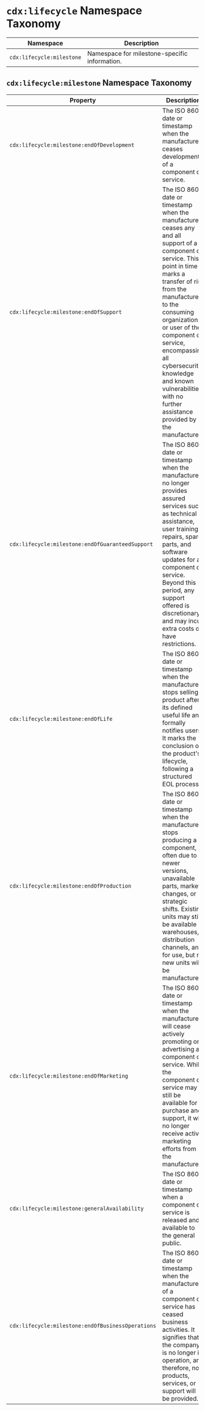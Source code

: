 # `cdx:lifecycle` Namespace Taxonomy

| Namespace                 | Description                                   |
|---------------------------|-----------------------------------------------|
| `cdx:lifecycle:milestone` | Namespace for milestone-specific information. |


## `cdx:lifecycle:milestone` Namespace Taxonomy

| Property                                          | Description                                                                                                                                                                                                                                                                                                                                                                  |
|---------------------------------------------------|------------------------------------------------------------------------------------------------------------------------------------------------------------------------------------------------------------------------------------------------------------------------------------------------------------------------------------------------------------------------------|
| `cdx:lifecycle:milestone:endOfDevelopment`        | The ISO 8601 date or timestamp when the manufacturer ceases development of a component or service.                                                                                                                                                                                                                                                                           |
| `cdx:lifecycle:milestone:endOfSupport`            | The ISO 8601 date or timestamp when the manufacturer ceases any and all support of a component or service. This point in time marks a transfer of risk from the manufacturer to the consuming organization or user of the component or service, encompassing all cybersecurity knowledge and known vulnerabilities, with no further assistance provided by the manufacturer. |
| `cdx:lifecycle:milestone:endOfGuaranteedSupport`  | The ISO 8601 date or timestamp when the manufacturer no longer provides assured services such as technical assistance, user training, repairs, spare parts, and software updates for a component or service. Beyond this period, any support offered is discretionary and may incur extra costs or have restrictions.                                                        |
| `cdx:lifecycle:milestone:endOfLife`               | The ISO 8601 date or timestamp when the manufacturer stops selling a product after its defined useful life and formally notifies users. It marks the conclusion of the product's lifecycle, following a structured EOL process.                                                                                                                                              |
| `cdx:lifecycle:milestone:endOfProduction`         | The ISO 8601 date or timestamp when the manufacturer stops producing a component, often due to newer versions, unavailable parts, market changes, or strategic shifts. Existing units may still be available in warehouses, distribution channels, and for use, but no new units will be manufactured.                                                                       |
| `cdx:lifecycle:milestone:endOfMarketing`          | The ISO 8601 date or timestamp when the manufacturer will cease actively promoting or advertising a component or service. While the component or service may still be available for purchase and support, it will no longer receive active marketing efforts from the manufacturer.                                                                                          |
| `cdx:lifecycle:milestone:generalAvailability`     | The ISO 8601 date or timestamp when a component or service is released and available to the general public.                                                                                                                                                                                                                                                                  |
| `cdx:lifecycle:milestone:endOfBusinessOperations` | The ISO 8601 date or timestamp when the manufacturer of a component or service has ceased business activities. It signifies that the company is no longer in operation, and therefore, no products, services, or support will be provided.                                                                                                                                   |
